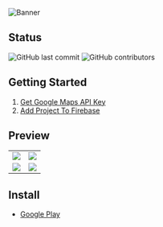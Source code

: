 ![Banner](https://raw.githubusercontent.com/ElMoufid-Mohamed/Theft-Scanner-Android/master/Theft%20Scanner/app/src/main/res/drawable/banner.png)

## Status 
![GitHub last commit](https://img.shields.io/github/last-commit/ElMoufid-Mohamed/Theft-Scanner)
![GitHub contributors](https://img.shields.io/github/contributors/ElMoufid-Mohamed/Theft-Scanner)

## Getting Started
1. [Get Google Maps API Key](https://developers.google.com/maps/documentation/android-sdk/get-api-key)
2. [Add Project To Firebase](https://firebase.google.com/docs/database/android/start)

## Preview

<table >
  <tr>
    <td><img src="https://raw.githubusercontent.com/ElMoufid-Mohamed/Theft-Scanner-Android/master/ScreenShots/Screenshot_1576787935_pixel_very_silver_portrait.png"></td>
    <td><img src="https://raw.githubusercontent.com/ElMoufid-Mohamed/Theft-Scanner-Android/master/ScreenShots/Screenshot_1576787905_pixel_very_silver_portrait.png"></td>
  </tr>
  <tr>
    <td><img src="https://raw.githubusercontent.com/ElMoufid-Mohamed/Theft-Scanner-Android/master/ScreenShots/Screenshot_1576788114_pixel_very_silver_portrait.png"></td>
    <td><img src="https://raw.githubusercontent.com/ElMoufid-Mohamed/Theft-Scanner-Android/master/ScreenShots/Screenshot_1576787917_pixel_very_silver_portrait.png"></td>
  </tr>
</table>

## Install
* [Google Play](https://play.google.com/store/apps/details?id=com.mohamed.theftscanner)

